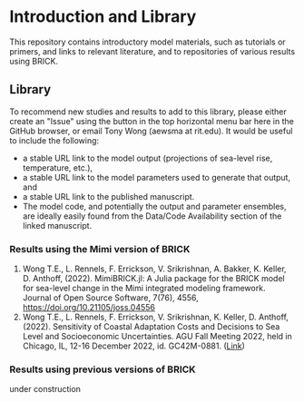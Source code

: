 # Introduction and Library

This repository contains introductory model materials, such as tutorials or primers, and links to relevant literature, and to repositories of various results using BRICK.

## Library

To recommend new studies and results to add to this library, please either create an "Issue" using the button in the top horizontal menu bar here in the GitHub browser, or email Tony Wong (aewsma at rit.edu). It would be useful to include the following:
* a stable URL link to the model output (projections of sea-level rise, temperature, etc.),
* a stable URL link to the model parameters used to generate that output, and
* a stable URL link to the published manuscript.
* The model code, and potentially the output and parameter ensembles, are ideally easily found from the Data/Code Availability section of the linked manuscript. 

### Results using the Mimi version of BRICK

1. Wong T.E., L. Rennels, F. Errickson, V. Srikrishnan, A. Bakker, K. Keller, D. Anthoff, (2022). MimiBRICK.jl: A Julia package for the BRICK model for sea-level change in the Mimi integrated modeling framework. Journal of Open Source Software, 7(76), 4556, https://doi.org/10.21105/joss.04556
1. Wong T.E., L. Rennels, F. Errickson, V. Srikrishnan, K. Keller, D. Anthoff, (2022). Sensitivity of Coastal Adaptation Costs and Decisions to Sea Level and Socioeconomic Uncertainties. AGU Fall Meeting 2022, held in Chicago, IL, 12-16 December 2022, id. GC42M-0881. ([Link](https://github.com/raddleverse/Introduction-and-Library/blob/main/Wong_AGU_2022_small.pdf))

### Results using previous versions of BRICK

under construction

